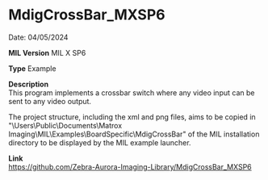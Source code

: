 # MdigCrossBar_MXSP6

Date: 04/05/2024

**MIL Version** MIL X SP6

**Type** Example

**Description**  
This program implements a crossbar switch where any video input can be sent to any video output.

The project structure, including the xml and png files, aims to be copied in "\Users\Public\Documents\Matrox Imaging\MIL\Examples\BoardSpecific\MdigCrossBar" of the MIL installation directory to be displayed by the MIL example launcher.

**Link**  
https://github.com/Zebra-Aurora-Imaging-Library/MdigCrossBar_MXSP6
